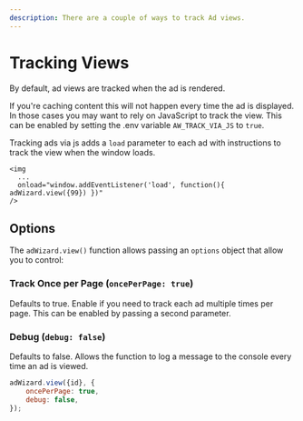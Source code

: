 ```yaml
---
description: There are a couple of ways to track Ad views.
---
```


# Tracking Views

By default, ad views are tracked when the ad is rendered.

If you're caching content this will not happen every time the ad is displayed. In those cases you may want to rely on JavaScript to track the view. This can be enabled by setting the .env variable `AW_TRACK_VIA_JS` to `true`.

Tracking ads via js adds a `load` parameter to each ad with instructions to track the view when the window loads.

```twig
<img
  ...
  onload="window.addEventListener('load', function(){ adWizard.view({99}) })"
/>
```

## Options

The `adWizard.view()` function allows passing an `options` object that allow you to control:

### Track Once per Page (`oncePerPage: true`)
Defaults to true. Enable if you need to track each ad multiple times per page. This can be enabled by passing a second parameter.

### Debug (`debug: false`)
Defaults to false. Allows the function to log a message to the console every time an ad is viewed.

```js
adWizard.view({id}, {
    oncePerPage: true,
    debug: false,
});
```

